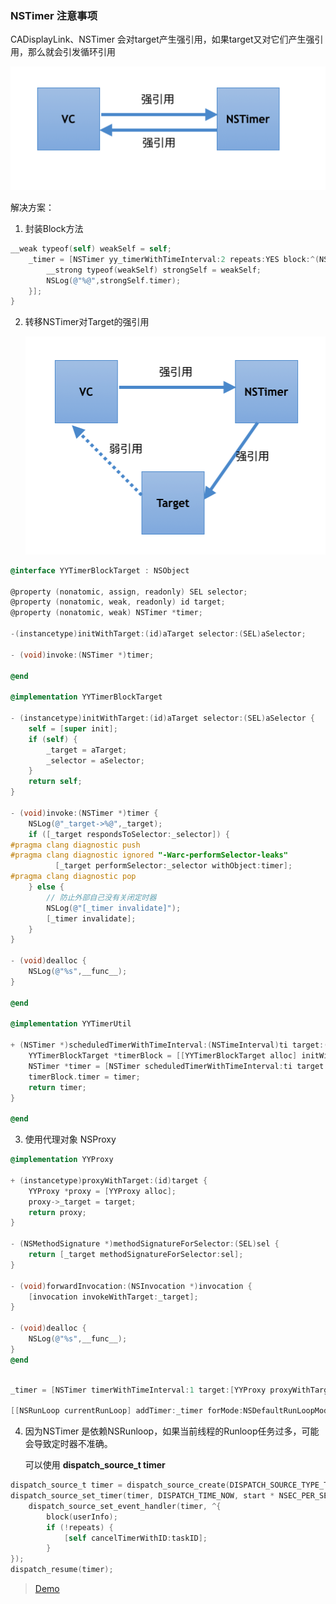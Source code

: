 ### **NSTimer** 注意事项

CADisplayLink、NSTimer 会对target产生强引用，如果target又对它们产生强引用，那么就会引发循环引用

![Snip20191212_16](./png/Snip20191212_18.png)

解决方案：

1. 封装Block方法

```objective-c
__weak typeof(self) weakSelf = self;
    _timer = [NSTimer yy_timerWithTimeInterval:2 repeats:YES block:^(NSTimer * _Nonnull timer) {
        __strong typeof(weakSelf) strongSelf = weakSelf;
        NSLog(@"%@",strongSelf.timer);
    }];
}
```



2. 转移NSTimer对Target的强引用

   ![Snip20191212_16](./png/Snip20191212_16.png)

```objective-c
@interface YYTimerBlockTarget : NSObject

@property (nonatomic, assign, readonly) SEL selector;
@property (nonatomic, weak, readonly) id target;
@property (nonatomic, weak) NSTimer *timer;

-(instancetype)initWithTarget:(id)aTarget selector:(SEL)aSelector;

- (void)invoke:(NSTimer *)timer;

@end

@implementation YYTimerBlockTarget

- (instancetype)initWithTarget:(id)aTarget selector:(SEL)aSelector {
    self = [super init];
    if (self) {
        _target = aTarget;
        _selector = aSelector;
    }
    return self;
}

- (void)invoke:(NSTimer *)timer {
    NSLog(@"_target->%@",_target);
    if ([_target respondsToSelector:_selector]) {
#pragma clang diagnostic push
#pragma clang diagnostic ignored "-Warc-performSelector-leaks"
          [_target performSelector:_selector withObject:timer];
#pragma clang diagnostic pop
    } else {
        // 防止外部自己没有关闭定时器
        NSLog(@"[_timer invalidate]");
        [_timer invalidate];
    }
}

- (void)dealloc {
    NSLog(@"%s",__func__);
}

@end

@implementation YYTimerUtil

+ (NSTimer *)scheduledTimerWithTimeInterval:(NSTimeInterval)ti target:(id)aTarget selector:(SEL)aSelector userInfo:(id)userInfo repeats:(BOOL)yesOrNo {
    YYTimerBlockTarget *timerBlock = [[YYTimerBlockTarget alloc] initWithTarget:aTarget selector:aSelector];
    NSTimer *timer = [NSTimer scheduledTimerWithTimeInterval:ti target:timerBlock selector:@selector(invoke:) userInfo:userInfo repeats:yesOrNo];
    timerBlock.timer = timer;
    return timer;
}

@end

```

3. 使用代理对象 NSProxy

```objective-c
@implementation YYProxy

+ (instancetype)proxyWithTarget:(id)target {
    YYProxy *proxy = [YYProxy alloc];
    proxy->_target = target;
    return proxy;
}

- (NSMethodSignature *)methodSignatureForSelector:(SEL)sel {
    return [_target methodSignatureForSelector:sel];
}

- (void)forwardInvocation:(NSInvocation *)invocation {
    [invocation invokeWithTarget:_target];
}

- (void)dealloc {
    NSLog(@"%s",__func__);
}
@end
```

```objective-c

_timer = [NSTimer timerWithTimeInterval:1 target:[YYProxy proxyWithTarget:self] selector:@selector(doTask:) userInfo:@"world" repeats:YES];
    
[[NSRunLoop currentRunLoop] addTimer:_timer forMode:NSDefaultRunLoopMode];
```

4. 因为NSTimer 是依赖NSRunloop，如果当前线程的Runloop任务过多，可能会导致定时器不准确。

   可以使用 **dispatch_source_t timer**

```objective-c
dispatch_source_t timer = dispatch_source_create(DISPATCH_SOURCE_TYPE_TIMER, 0, 0, targetQueue);
dispatch_source_set_timer(timer, DISPATCH_TIME_NOW, start * NSEC_PER_SEC, interval * NSEC_PER_SEC);
    dispatch_source_set_event_handler(timer, ^{
        block(userInfo);
        if (!repeats) {
            [self cancelTimerWithID:taskID];
        }
});
dispatch_resume(timer);
```



> [Demo](https://github.com/fenglin9102/MemoryManagement/tree/master/TimerDemo)

















